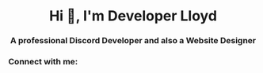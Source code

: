 <h1 align="center">Hi 👋, I'm Developer Lloyd</h1>
<h3 align="center">A professional Discord Developer and also a Website Designer</h3>

<h3 align="left">Connect with me:</h3>
<p align="left">
</p>
